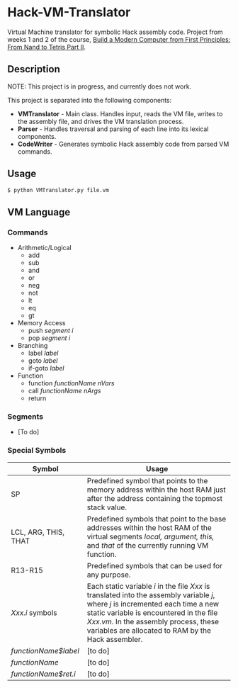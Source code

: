 # Hack-VM-Translator
Virtual Machine translator for symbolic Hack assembly code. Project from weeks 1 and 2 of the course, [Build a Modern Computer from First Principles: From Nand to Tetris Part II](https://www.coursera.org/learn/nand2tetris2).
## Description
NOTE: This project is in progress, and currently does not work.

This project is separated into the following components:
* __VMTranslator__ - Main class. Handles input, reads the VM file, writes to the assembly file, and drives the VM translation process.
* __Parser__ - Handles traversal and parsing of each line into its lexical components.
* __CodeWriter__ - Generates symbolic Hack assembly code from parsed VM commands.

## Usage
```bash
$ python VMTranslator.py file.vm
```

## VM Language
### Commands
* Arithmetic/Logical
    * add
    * sub
    * and
    * or
    * neg
    * not
    * lt
    * eq
    * gt
* Memory Access
    * push _segment i_
    * pop _segment i_
* Branching
    * label _label_
    * goto _label_
    * if-goto _label_
* Function
    * function _functionName nVars_
    * call _functionName nArgs_
    * return
### Segments
* [To do]
### Special Symbols
| Symbol | Usage |
|--------|-------|
| SP     | Predefined symbol that points to the memory address within the host RAM just after the address containing the topmost stack value. |
| LCL, ARG, THIS, THAT | Predefined symbols that point to the base addresses within the host RAM of the virtual segments _local, argument, this,_ and _that_ of the currently running VM function. |
| R13-R15 | Predefined symbols that can be used for any purpose. |
| _Xxx.i_ symbols | Each static variable _i_ in the file _Xxx_ is translated into the assembly variable _j_, where _j_ is incremented each time a new static variable is encountered in the file _Xxx.vm_. In the assembly process, these variables are allocated to RAM by the Hack assembler. |
| _functionName$label_ | [to do] |
| _functionName_ | [to do] |
| _functionName$ret.i_ | [to do] |